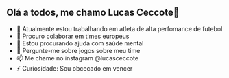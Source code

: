 ## Olá a todos, me chamo Lucas Ceccote👋

- 🔭 Atualmente estou trabalhando em atleta de alta perfomance de futebol
- 👯 Procuro colaborar em times europeus
- 🤔 Estou procurando ajuda com saúde mental
- 💬 Pergunte-me sobre jogos sobre meu time 
- 📫 Me chame no instagram @lucasceccote
- ⚡ Curiosidade: Sou obcecado em vencer
